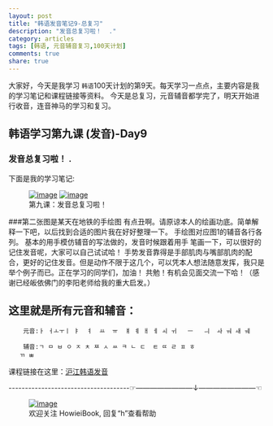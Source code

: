 ```yaml
---
layout: post
title: "韩语发音笔记9-总复习"
description: "发音总复习啦！  ."
category: articles
tags: [韩语, 元音辅音复习,100天计划]
comments: true
share: true
---
```


大家好，今天是我学习 `韩语`100天计划的第9天。每天学习一点点，主要内容是我的学习笔记和课程链接等资料。
今天是总复习，元音辅音都学完了，明天开始进行收音，连音神马的学习和复习。

## 韩语学习第九课 (发音)-Day9

### 发音总复习啦！  .


下面是我的学习笔记:

<figure class="half">
    <a href="../../images/k9-1.jpg"><img src="../../images/k9-1.jpg" alt="image"></a>
    <a href="../../images/k9-2.jpg"><img src="../../images/k9-2.jpg" alt="image"></a>
        <figcaption>第九课：发音总复习啦！  </figcaption>
</figure>

###第二张图是某天在地铁的手绘图
有点丑啊。请原谅本人的绘画功底。简单解释一下吧，以后找到合适的图片我在好好整理一下。
手绘图对应图1的辅音各行各列。
基本的用手模仿辅音的写法做的，发音时候跟着用手 笔画一下，可以很好的记住发音呢，大家可以自己试试哈！
手势发音靠得是手部肌肉与嘴部肌肉的配合，更好的记住发音。但是动作不限于这几个，可以凭本人想法随意发挥，我只是举个例子而已。正在学习的同学们，加油！
共勉！有机会见面交流一下哈！（感谢已经皈依佛门的李阳老师给我的重大启发。）

这里就是所有元音和辅音：
---
        元音:ㅏ ㅓㅗㅜㅣ ㅑ  ㅕ  ㅛ  ㅠ  ㅒ ㅖ ㅐ ㅔ ㅚ ㅟ   ㅡ   ㅢ  ㅘ ㅝ ㅙ ㅞ

        辅音:ㄱ ㅁ ㅂ ㅇ ㅈ ㅊ ㅉ ㅅ ㅆ ㅋ ㄴ ㄷ  ㅌ ㄸ ㄹ ㅍ ㅎ
       ㄲ ㅃ

课程链接在这里：[沪江韩语发音](http://study.163.com/course/introduction/232009.htm#/courseDetail)

-------------------------------------☞————————↓————————☜
<figure >
    <a href="../../images/HowieiBook2D.jpg"><img src="../../images/HowieiBook2D.jpg" alt="image"></a>
    <figcaption> 欢迎关注 HowieiBook, 回复“h”查看帮助</figcaption>
</figure>
